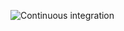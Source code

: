 ![Continuous integration](https://github.com/ivanschuetz/nibble-core/actions/workflows/actions.yml/badge.svg)
